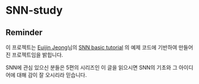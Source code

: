 # SNN-study

## Reminder
이 프로젝트는 [Euijin Jeong](https://github.com/jinPrelude)님의 [SNN basic tutorial](https://jinprelude.github.io/posts/SNN-Basic-Tutorial-2-SNN%EC%9D%84-%EC%9C%84%ED%95%9C-%EA%B8%B0%EC%B4%88-%EB%87%8C%EA%B3%BC%ED%95%99/) 의 예제 코드에 기반하여 만들어진 프로젝트임을 밝힙니다.

SNN에 관심 있으신 분들은 5편의 시리즈인 이 글을 읽으시면 SNN의 기초와 그 아이디어에 대해 감이 잘 오시리라 믿습니다.